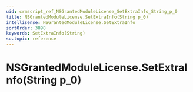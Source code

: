 ```yaml
---
uid: crmscript_ref_NSGrantedModuleLicense_SetExtraInfo_String_p_0
title: NSGrantedModuleLicense.SetExtraInfo(String p_0)
intellisense: NSGrantedModuleLicense.SetExtraInfo
sortOrder: 3898
keywords: SetExtraInfo(String)
so.topic: reference
---
```


# NSGrantedModuleLicense.SetExtraInfo(String p_0)


